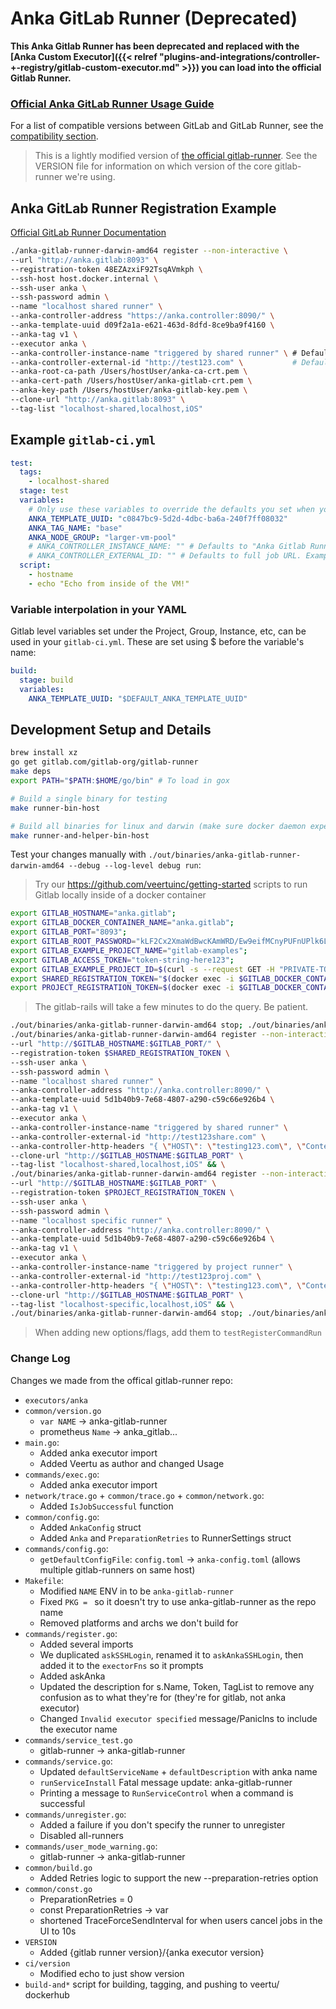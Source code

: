 # Anka GitLab Runner (Deprecated)

**This Anka Gitlab Runner has been deprecated and replaced with the [Anka Custom Executor]({{< relref "plugins-and-integrations/controller-+-registry/gitlab-custom-executor.md" >}}) you can load into the official Gitlab Runner.**

### [Official Anka GitLab Runner Usage Guide](https://docs.veertu.com/anka/plugins-and-integrations/controller-+-registry/gitlab-runner/)

For a list of compatible versions between GitLab and GitLab Runner, see the [compatibility section](https://docs.gitlab.com/runner/#compatibility-with-gitlab-versions).

> This is a lightly modified version of [the official gitlab-runner](https://github.com/gitlabhq/gitlab-runner). See the VERSION file for information on which version of the core gitlab-runner we're using.

## Anka GitLab Runner Registration Example

[Official GitLab Runner Documentation](https://docs.gitlab.com/runner/)

```bash
./anka-gitlab-runner-darwin-amd64 register --non-interactive \
--url "http://anka.gitlab:8093" \
--registration-token 48EZAzxiF92TsqAVmkph \
--ssh-host host.docker.internal \
--ssh-user anka \
--ssh-password admin \
--name "localhost shared runner" \
--anka-controller-address "https://anka.controller:8090/" \
--anka-template-uuid d09f2a1a-e621-463d-8dfd-8ce9ba9f4160 \
--anka-tag v1 \
--executor anka \
--anka-controller-instance-name "triggered by shared runner" \ # Defaults to "Anka Gitlab Runner Name: localhost shared runner" in Controller Instances Name column
--anka-controller-external-id "http://test123.com" \           # Defaults to full job URL. Example: http://anka.gitlab:8093/root/gitlab-examples/-/jobs/28
--anka-root-ca-path /Users/hostUser/anka-ca-crt.pem \
--anka-cert-path /Users/hostUser/anka-gitlab-crt.pem \
--anka-key-path /Users/hostUser/anka-gitlab-key.pem \
--clone-url "http://anka.gitlab:8093" \
--tag-list "localhost-shared,localhost,iOS"
```

## Example `gitlab-ci.yml`

```yaml
test:
  tags:
    - localhost-shared
  stage: test
  variables:
    # Only use these variables to override the defaults you set when you register the runner.
    ANKA_TEMPLATE_UUID: "c0847bc9-5d2d-4dbc-ba6a-240f7ff08032"
    ANKA_TAG_NAME: "base"
    ANKA_NODE_GROUP: "larger-vm-pool"
    # ANKA_CONTROLLER_INSTANCE_NAME: "" # Defaults to "Anka Gitlab Runner Name: localhost shared runner" in Controller Instances Name column
    # ANKA_CONTROLLER_EXTERNAL_ID: "" # Defaults to full job URL. Example: http://anka.gitlab:8093/root/gitlab-examples/-/jobs/28
  script:
    - hostname
    - echo "Echo from inside of the VM!"
```

### Variable interpolation in your YAML

Gitlab level variables set under the Project, Group, Instance, etc, can be used in your `gitlab-ci.yml`. These are set using $ before the variable's name:

```yaml
build:
  stage: build
  variables:
    ANKA_TEMPLATE_UUID: "$DEFAULT_ANKA_TEMPLATE_UUID"
```

## Development Setup and Details

```bash
brew install xz
go get gitlab.com/gitlab-org/gitlab-runner
make deps
export PATH="$PATH:$HOME/go/bin" # To load in gox

# Build a single binary for testing
make runner-bin-host

# Build all binaries for linux and darwin (make sure docker daemon experimental = true)
make runner-and-helper-bin-host
```

Test your changes manually with `./out/binaries/anka-gitlab-runner-darwin-amd64 --debug --log-level debug run`:

> Try our https://github.com/veertuinc/getting-started scripts to run Gitlab locally inside of a docker container

```bash
export GITLAB_HOSTNAME="anka.gitlab";
export GITLAB_DOCKER_CONTAINER_NAME="anka.gitlab";
export GITLAB_PORT="8093";
export GITLAB_ROOT_PASSWORD="kLF2Cx2XmaWdBwcKAmWRD/Ew9eifMCnyPUFnUPlk6Lw=";
export GITLAB_EXAMPLE_PROJECT_NAME="gitlab-examples";
export GITLAB_ACCESS_TOKEN="token-string-here123";
export GITLAB_EXAMPLE_PROJECT_ID=$(curl -s --request GET -H "PRIVATE-TOKEN: $GITLAB_ACCESS_TOKEN" "http://$GITLAB_HOSTNAME:$GITLAB_PORT/api/v4/projects" | jq -r ".[] | select(.name==\"$GITLAB_EXAMPLE_PROJECT_NAME\") | .id");
export SHARED_REGISTRATION_TOKEN="$(docker exec -i $GITLAB_DOCKER_CONTAINER_NAME bash -c "gitlab-rails runner -e production \"puts Gitlab::CurrentSettings.current_application_settings.runners_registration_token\"")";
export PROJECT_REGISTRATION_TOKEN=$(docker exec -i $GITLAB_DOCKER_CONTAINER_NAME bash -c "gitlab-rails runner -e production \"puts Project.find_by_id($GITLAB_EXAMPLE_PROJECT_ID).runners_token\"");
```

> The gitlab-rails will take a few minutes to do the query. Be patient.

```bash
./out/binaries/anka-gitlab-runner-darwin-amd64 stop; ./out/binaries/anka-gitlab-runner-darwin-amd64 unregister -n "localhost shared runner"; ./out/binaries/anka-gitlab-runner-darwin-amd64 unregister -n "localhost specific runner"; rm -f ./out/binaries/anka-gitlab-runner-darwin-amd64; make runner-bin-host && \
./out/binaries/anka-gitlab-runner-darwin-amd64 register --non-interactive \
--url "http://$GITLAB_HOSTNAME:$GITLAB_PORT/" \
--registration-token $SHARED_REGISTRATION_TOKEN \
--ssh-user anka \
--ssh-password admin \
--name "localhost shared runner" \
--anka-controller-address "http://anka.controller:8090/" \
--anka-template-uuid 5d1b40b9-7e68-4807-a290-c59c66e926b4 \
--anka-tag v1 \
--executor anka \
--anka-controller-instance-name "triggered by shared runner" \
--anka-controller-external-id "http://test123share.com" \
--anka-controller-http-headers "{ \"HOST\": \"testing123.com\", \"Content-Type\": \"test\" }" \
--clone-url "http://$GITLAB_HOSTNAME:$GITLAB_PORT" \
--tag-list "localhost-shared,localhost,iOS" && \
./out/binaries/anka-gitlab-runner-darwin-amd64 register --non-interactive \
--url "http://$GITLAB_HOSTNAME:$GITLAB_PORT" \
--registration-token $PROJECT_REGISTRATION_TOKEN \
--ssh-user anka \
--ssh-password admin \
--name "localhost specific runner" \
--anka-controller-address "http://anka.controller:8090/" \
--anka-template-uuid 5d1b40b9-7e68-4807-a290-c59c66e926b4 \
--anka-tag v1 \
--executor anka \
--anka-controller-instance-name "triggered by project runner" \
--anka-controller-external-id "http://test123proj.com" \
--anka-controller-http-headers "{ \"HOST\": \"testing123.com\", \"Content-Type\": \"test\" }" \
--clone-url "http://$GITLAB_HOSTNAME:$GITLAB_PORT" \
--tag-list "localhost-specific,localhost,iOS" && \
./out/binaries/anka-gitlab-runner-darwin-amd64 stop; ./out/binaries/anka-gitlab-runner-darwin-amd64 --debug --log-level debug run -c $HOME/.gitlab-runner/anka-config.toml
```

> When adding new options/flags, add them to `testRegisterCommandRun`

### Change Log

Changes we made from the offical gitlab-runner repo:

  - `executors/anka`
  - `common/version.go`
      - `var NAME` -> anka-gitlab-runner
      - prometheus `Name` -> anka_gitlab...
  - `main.go`: 
      - Added anka executor import
      - Added Veertu as author and changed Usage
  - `commands/exec.go`: 
      - Added anka executor import
  - `network/trace.go` + `common/trace.go` + `common/network.go`: 
      - Added `IsJobSuccessful` function
  - `common/config.go`: 
      - Added `AnkaConfig` struct
      - Added `Anka` and `PreparationRetries` to RunnerSettings struct
  - `commands/config.go`:
      - `getDefaultConfigFile`: `config.toml` -> `anka-config.toml` (allows multiple gitlab-runners on same host)
  - `Makefile`: 
      - Modified `NAME` ENV in  to be `anka-gitlab-runner`
      - Fixed `PKG = ` so it doesn't try to use anka-gitlab-runner as the repo name
      - Removed platforms and archs we don't build for
  - `commands/register.go`:
      - Added several imports
      - We duplicated `askSSHLogin`, renamed it to `askAnkaSSHLogin`, then added it to the `exectorFns` so it prompts
      - Added askAnka
      - Updated the description for s.Name, Token, TagList to remove any confusion as to what they're for (they're for gitlab, not anka executor)
      - Changed `Invalid executor specified` message/Paniclns to include the executor name
  - `commands/service_test.go`
      - gitlab-runner -> anka-gitlab-runner
  - `commands/service.go`:
      - Updated `defaultServiceName` + `defaultDescription` with anka name
      - `runServiceInstall` Fatal message update: anka-gitlab-runner
      - Printing a message to `RunServiceControl` when a command is successful
  - `commands/unregister.go`: 
      - Added a failure if you don't specify the runner to unregister
      - Disabled all-runners
  - `commands/user_mode_warning.go`: 
      - gitlab-runner -> anka-gitlab-runner
  - `common/build.go`
      - Added Retries logic to support the new --preparation-retries option
  - `common/const.go`
      - PreparationRetries = 0
      - const PreparationRetries -> var
      - shortened TraceForceSendInterval for when users cancel jobs in the UI to 10s
  - `VERSION`
      - Added {gitlab runner version}/{anka executor version}
  - `ci/version`
      - Modified echo to just show version
  - `build-and*` script for building, tagging, and pushing to veertu/ dockerhub
